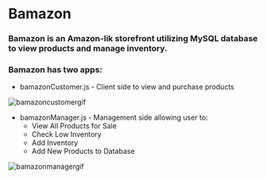 # Bamazon

### Bamazon is an Amazon-lik storefront utilizing MySQL database to view products and manage inventory.

### Bamazon has two apps:
* bamazonCustomer.js - Client side to view and purchase products

![bamazoncustomergif](https://user-images.githubusercontent.com/30439389/36238246-67d63a26-11cf-11e8-9304-21b0a1c924db.gif)

* bamazonManager.js - Management side allowing user to:<ul><li> View All Products for Sale</li><li> Check Low Inventory</li><li> Add Inventory</li><li> Add New Products to Database</li></ul>

![bamazonmanagergif](https://user-images.githubusercontent.com/30439389/36238276-9cbbc4a4-11cf-11e8-967c-01cfcdc33c90.gif)
